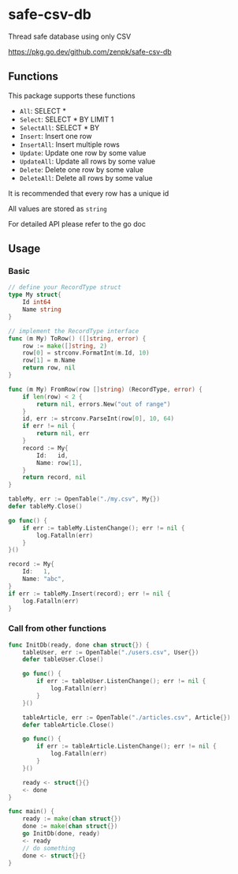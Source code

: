 # safe-csv-db

Thread safe database using only CSV

<https://pkg.go.dev/github.com/zenpk/safe-csv-db>

## Functions

This package supports these functions

- `All`: SELECT *
- `Select`: SELECT * BY LIMIT 1
- `SelectAll`: SELECT * BY
- `Insert`: Insert one row
- `InsertAll`: Insert multiple rows
- `Update`: Update one row by some value
- `UpdateAll`: Update all rows by some value
- `Delete`: Delete one row by some value
- `DeleteAll`: Delete all rows by some value

It is recommended that every row has a unique id

All values are stored as `string`

For detailed API please refer to the go doc

## Usage

### Basic

```go
// define your RecordType struct
type My struct{
    Id int64
    Name string
}

// implement the RecordType interface
func (m My) ToRow() ([]string, error) {
    row := make([]string, 2)
    row[0] = strconv.FormatInt(m.Id, 10)
    row[1] = m.Name
    return row, nil
}

func (m My) FromRow(row []string) (RecordType, error) {
    if len(row) < 2 {
        return nil, errors.New("out of range")
    }
    id, err := strconv.ParseInt(row[0], 10, 64)
    if err != nil {
        return nil, err
    }
    record := My{
        Id:   id,
        Name: row[1],
    }
    return record, nil
}

tableMy, err := OpenTable("./my.csv", My{})
defer tableMy.Close()

go func() {
    if err := tableMy.ListenChange(); err != nil {
        log.Fatalln(err)
    }
}()

record := My{
    Id:   1,
    Name: "abc",
}
if err := tableMy.Insert(record); err != nil {
    log.Fatalln(err)
}
```

### Call from other functions

```go
func InitDb(ready, done chan struct{}) {
    tableUser, err := OpenTable("./users.csv", User{})
    defer tableUser.Close()

    go func() {
        if err := tableUser.ListenChange(); err != nil {
            log.Fatalln(err)
        }
    }()

    tableArticle, err := OpenTable("./articles.csv", Article{})
    defer tableArticle.Close()

    go func() {
        if err := tableArticle.ListenChange(); err != nil {
            log.Fatalln(err)
        }
    }()

    ready <- struct{}{}
    <- done
}

func main() {
    ready := make(chan struct{})
    done := make(chan struct{})
    go InitDb(done, ready)
    <- ready
    // do something
    done <- struct{}{}
}
```
